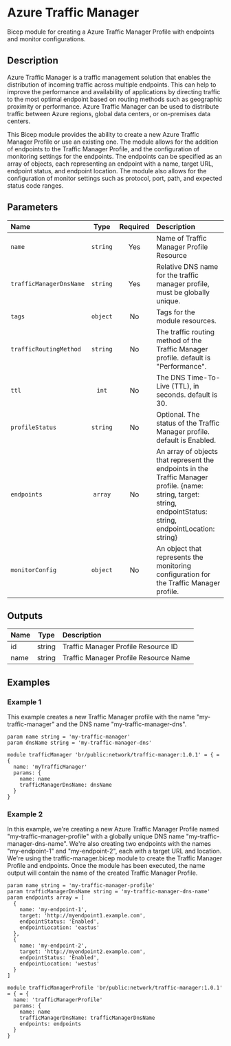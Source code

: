 # Azure Traffic Manager

Bicep module for creating a Azure Traffic Manager Profile with endpoints and monitor configurations.

## Description

Azure Traffic Manager is a traffic management solution that enables the distribution of incoming traffic across multiple endpoints.
This can help to improve the performance and availability of applications by directing traffic to the most optimal endpoint based on routing methods such as geographic proximity or performance.
Azure Traffic Manager can be used to distribute traffic between Azure regions, global data centers, or on-premises data centers.

This Bicep module provides the ability to create a new Azure Traffic Manager Profile or use an existing one.
The module allows for the addition of endpoints to the Traffic Manager Profile, and the configuration of monitoring settings for the endpoints.
The endpoints can be specified as an array of objects, each representing an endpoint with a name, target URL, endpoint status, and endpoint location.
The module also allows for the configuration of monitor settings such as protocol, port, path, and expected status code ranges.

## Parameters

| Name                    | Type     | Required | Description                                                                                                                                                       |
| :---------------------- | :------: | :------: | :---------------------------------------------------------------------------------------------------------------------------------------------------------------- |
| `name`                  | `string` | Yes      | Name of Traffic Manager Profile Resource                                                                                                                          |
| `trafficManagerDnsName` | `string` | Yes      | Relative DNS name for the traffic manager profile, must be globally unique.                                                                                       |
| `tags`                  | `object` | No       | Tags for the module resources.                                                                                                                                    |
| `trafficRoutingMethod`  | `string` | No       | The traffic routing method of the Traffic Manager profile. default is "Performance".                                                                              |
| `ttl`                   | `int`    | No       | The DNS Time-To-Live (TTL), in seconds. default is 30.                                                                                                            |
| `profileStatus`         | `string` | No       | Optional. The status of the Traffic Manager profile. default is Enabled.                                                                                          |
| `endpoints`             | `array`  | No       | An array of objects that represent the endpoints in the Traffic Manager profile. {name: string, target: string, endpointStatus: string, endpointLocation: string} |
| `monitorConfig`         | `object` | No       | An object that represents the monitoring configuration for the Traffic Manager profile.                                                                           |

## Outputs

| Name | Type   | Description                           |
| :--- | :----: | :------------------------------------ |
| id   | string | Traffic Manager Profile Resource ID   |
| name | string | Traffic Manager Profile Resource Name |

## Examples

### Example 1

This example creates a new Traffic Manager profile with the name "my-traffic-manager" and the DNS name "my-traffic-manager-dns".

```bicep
param name string = 'my-traffic-manager'
param dnsName string = 'my-traffic-manager-dns'

module trafficManager 'br/public:network/traffic-manager:1.0.1' = { = {
  name: 'myTrafficManager'
  params: {
    name: name
    trafficManagerDnsName: dnsName
  }
}
```

### Example 2

In this example, we're creating a new Azure Traffic Manager Profile named "my-traffic-manager-profile" with a globally unique DNS name "my-traffic-manager-dns-name". We're also creating two endpoints with the names "my-endpoint-1" and "my-endpoint-2", each with a target URL and location. We're using the traffic-manager.bicep module to create the Traffic Manager Profile and endpoints. Once the module has been executed, the name output will contain the name of the created Traffic Manager Profile.

```bicep
param name string = 'my-traffic-manager-profile'
param trafficManagerDnsName string = 'my-traffic-manager-dns-name'
param endpoints array = [
  {
    name: 'my-endpoint-1',
    target: 'http://myendpoint1.example.com',
    endpointStatus: 'Enabled',
    endpointLocation: 'eastus'
  },
  {
    name: 'my-endpoint-2',
    target: 'http://myendpoint2.example.com',
    endpointStatus: 'Enabled',
    endpointLocation: 'westus'
  }
]

module trafficManagerProfile 'br/public:network/traffic-manager:1.0.1' = { = {
  name: 'trafficManagerProfile'
  params: {
    name: name
    trafficManagerDnsName: trafficManagerDnsName
    endpoints: endpoints
  }
}
```
